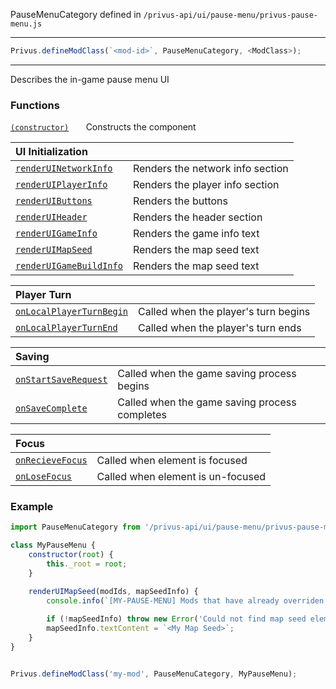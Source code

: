 PauseMenuCategory defined in `/privus-api/ui/pause-menu/privus-pause-menu.js`
<hr>

```js
Privus.defineModClass(`<mod-id>`, PauseMenuCategory, <ModClass>);
```
<hr>
Describes the in-game pause menu UI

### Functions

[`(constructor)`](constructor) &nbsp;&nbsp;&nbsp;&nbsp;&nbsp; Constructs the component

|UI Initialization||
|:--|:--|
|[`renderUINetworkInfo`](renderUINetworkInfo)     | Renders the network info section |
|[`renderUIPlayerInfo`](renderUIPlayerInfo)       | Renders the player info section |
|[`renderUIButtons`](renderUIButtons)             | Renders the buttons |
|[`renderUIHeader`](renderUIHeader)               | Renders the header section |
|[`renderUIGameInfo`](renderUIGameInfo)           | Renders the game info text |
|[`renderUIMapSeed`](renderUIMapSeed)             | Renders the map seed text |
|[`renderUIGameBuildInfo`](renderUIGameBuildInfo) | Renders the map seed text |

|Player Turn||
|:--|:--|
|[`onLocalPlayerTurnBegin`](onLocalPlayerTurnBegin) | Called when the player's turn begins |
|[`onLocalPlayerTurnEnd`](onLocalPlayerTurnEnd)     | Called when the player's turn ends |

|Saving||
|:--|:--|
|[`onStartSaveRequest`](onStartSaveRequest) | Called when the game saving process begins |
|[`onSaveComplete`](onSaveComplete)         | Called when the game saving process completes |

|Focus||
|:--|:--|
|[`onRecieveFocus`](onRecieveFocus) | Called when element is focused |
|[`onLoseFocus`](onLoseFocus)       | Called when element is un-focused |

### Example

```js
import PauseMenuCategory from '/privus-api/ui/pause-menu/privus-pause-menu.js';

class MyPauseMenu {
    constructor(root) {
        this._root = root;
    }

    renderUIMapSeed(modIds, mapSeedInfo) {
        console.info(`[MY-PAUSE-MENU] Mods that have already overriden the map seed ui: ${modIds}`);
        
        if (!mapSeedInfo) throw new Error('Could not find map seed element!');
        mapSeedInfo.textContent = `<My Map Seed>`;
    }
}


Privus.defineModClass('my-mod', PauseMenuCategory, MyPauseMenu);
```
